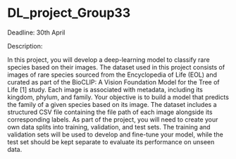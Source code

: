 # DL_project_Group33

Deadline: 30th April 

Description:

In this project, you will develop a deep-learning model to classify rare species based on their
images. The dataset used in this project consists of images of rare species sourced from the
Encyclopedia of Life (EOL) and curated as part of the BioCLIP: A Vision Foundation Model
for the Tree of Life [1] study. Each image is associated with metadata, including its kingdom,
phylum, and family.
Your objective is to build a model that predicts the family of a given species based on its image.
The dataset includes a structured CSV file containing the file path of each image alongside its
corresponding labels. As part of the project, you will need to create your own data splits into
training, validation, and test sets. The training and validation sets will be used to develop and
fine-tune your model, while the test set should be kept separate to evaluate its performance on
unseen data.
